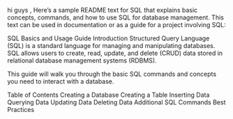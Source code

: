 hi guys ,
Here’s a sample README text for SQL that explains basic concepts, commands, and how to use SQL for database management. This text can be used in documentation or as a guide for a project involving SQL:

SQL Basics and Usage Guide
Introduction
Structured Query Language (SQL) is a standard language for managing and manipulating databases. SQL allows users to create, read, update, and delete (CRUD) data stored in relational database management systems (RDBMS).

This guide will walk you through the basic SQL commands and concepts you need to interact with a database.

Table of Contents
Creating a Database
Creating a Table
Inserting Data
Querying Data
Updating Data
Deleting Data
Additional SQL Commands
Best Practices
